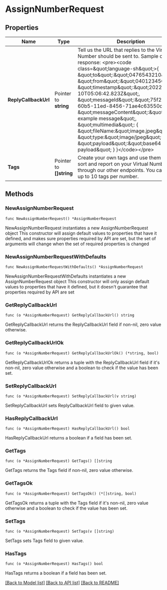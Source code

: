 # AssignNumberRequest

## Properties

Name | Type | Description | Notes
------------ | ------------- | ------------- | -------------
**ReplyCallbackUrl** | Pointer to **string** | Tell us the URL that replies to the Virtual Number should be sent to.  Sample callback response:  &lt;pre&gt;&lt;code class&#x3D;\&quot;language-sh\&quot;&gt;{   \&quot;to\&quot;:\&quot;0476543210\&quot;,    \&quot;from\&quot;:\&quot;0401234567\&quot;,    \&quot;timestamp\&quot;:\&quot;2022-11-10T05:06:42.823Z\&quot;,    \&quot;messageId\&quot;:\&quot;75f263c0-60b5-11ed-8456-71ae4c63550d\&quot;,    \&quot;messageContent\&quot;:\&quot;Hi, example message\&quot;,    \&quot;multimedia\&quot;: {      \&quot;fileName:\&quot;image.jpeg\&quot;      \&quot;type:\&quot;image/jpeg\&quot;      \&quot;payload\&quot;:\&quot;base64 payload\&quot;   } }&lt;/code&gt;&lt;/pre&gt;  | [optional] 
**Tags** | Pointer to **[]string** | Create your own tags and use them to fetch, sort and report on your Virtual Numbers through our other endpoints. You can assign up to 10 tags per number.  | [optional] 

## Methods

### NewAssignNumberRequest

`func NewAssignNumberRequest() *AssignNumberRequest`

NewAssignNumberRequest instantiates a new AssignNumberRequest object
This constructor will assign default values to properties that have it defined,
and makes sure properties required by API are set, but the set of arguments
will change when the set of required properties is changed

### NewAssignNumberRequestWithDefaults

`func NewAssignNumberRequestWithDefaults() *AssignNumberRequest`

NewAssignNumberRequestWithDefaults instantiates a new AssignNumberRequest object
This constructor will only assign default values to properties that have it defined,
but it doesn't guarantee that properties required by API are set

### GetReplyCallbackUrl

`func (o *AssignNumberRequest) GetReplyCallbackUrl() string`

GetReplyCallbackUrl returns the ReplyCallbackUrl field if non-nil, zero value otherwise.

### GetReplyCallbackUrlOk

`func (o *AssignNumberRequest) GetReplyCallbackUrlOk() (*string, bool)`

GetReplyCallbackUrlOk returns a tuple with the ReplyCallbackUrl field if it's non-nil, zero value otherwise
and a boolean to check if the value has been set.

### SetReplyCallbackUrl

`func (o *AssignNumberRequest) SetReplyCallbackUrl(v string)`

SetReplyCallbackUrl sets ReplyCallbackUrl field to given value.

### HasReplyCallbackUrl

`func (o *AssignNumberRequest) HasReplyCallbackUrl() bool`

HasReplyCallbackUrl returns a boolean if a field has been set.

### GetTags

`func (o *AssignNumberRequest) GetTags() []string`

GetTags returns the Tags field if non-nil, zero value otherwise.

### GetTagsOk

`func (o *AssignNumberRequest) GetTagsOk() (*[]string, bool)`

GetTagsOk returns a tuple with the Tags field if it's non-nil, zero value otherwise
and a boolean to check if the value has been set.

### SetTags

`func (o *AssignNumberRequest) SetTags(v []string)`

SetTags sets Tags field to given value.

### HasTags

`func (o *AssignNumberRequest) HasTags() bool`

HasTags returns a boolean if a field has been set.


[[Back to Model list]](../README.md#documentation-for-models) [[Back to API list]](../README.md#documentation-for-api-endpoints) [[Back to README]](../README.md)


